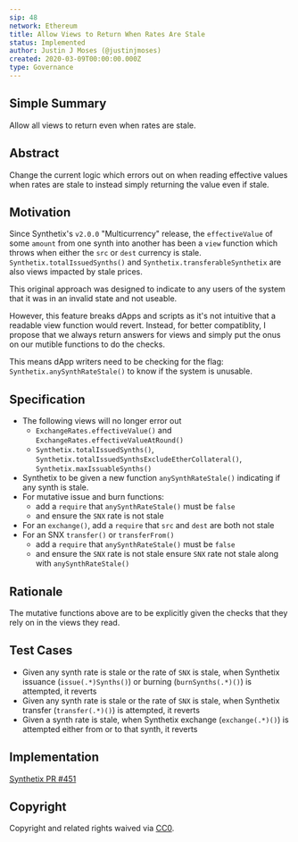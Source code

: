 ```yaml
---
sip: 48
network: Ethereum
title: Allow Views to Return When Rates Are Stale
status: Implemented
author: Justin J Moses (@justinjmoses)
created: 2020-03-09T00:00:00.000Z
type: Governance
---
```


<!--You can leave these HTML comments in your merged SIP and delete the visible duplicate text guides, they will not appear and may be helpful to refer to if you edit it again. This is the suggested template for new SIPs. Note that an SIP number will be assigned by an editor. When opening a pull request to submit your SIP, please use an abbreviated title in the filename, `sip-draft_title_abbrev.md`. The title should be 44 characters or less.-->

## Simple Summary

<!--"If you can't explain it simply, you don't understand it well enough." Provide a simplified and layman-accessible explanation of the SIP.-->

Allow all views to return even when rates are stale.

## Abstract

<!--A short (~200 word) description of the technical issue being addressed.-->

Change the current logic which errors out on when reading effective values when rates are stale to instead simply returning the value even if stale.

## Motivation

<!--The motivation is critical for SIPs that want to change Synthetix. It should clearly explain why the existing protocol specification is inadequate to address the problem that the SIP solves. SIP submissions without sufficient motivation may be rejected outright.-->

Since Synthetix's `v2.0.0` "Multicurrency" release, the `effectiveValue` of some `amount` from one synth into another has been a `view` function which throws when either the `src` or `dest` currency is stale. `Synthetix.totalIssuedSynths()` and `Synthetix.transferableSynthetix` are also views impacted by stale prices.

This original approach was designed to indicate to any users of the system that it was in an invalid state and not useable.

However, this feature breaks dApps and scripts as it's not intuitive that a readable view function would revert. Instead, for better compatiblity, I propose that we always return answers for views and simply put the onus on our mutible functions to do the checks.

This means dApp writers need to be checking for the flag: `Synthetix.anySynthRateStale()` to know if the system is unusable.

## Specification

<!--The technical specification should describe the syntax and semantics of any new feature.-->

- The following views will no longer error out
  - `ExchangeRates.effectiveValue()` and `ExchangeRates.effectiveValueAtRound()`
  - `Synthetix.totalIssuedSynths()`, `Synthetix.totalIssuedSynthsExcludeEtherCollateral()`, `Synthetix.maxIssuableSynths()`
- Synthetix to be given a new function `anySynthRateStale()` indicating if any synth is stale.
- For mutative issue and burn functions:
  - add a `require` that `anySynthRateStale()` must be `false`
  - and ensure the `SNX` rate is not stale
- For an `exchange()`, add a `require` that `src` and `dest` are both not stale
- For an SNX `transfer()` or `transferFrom()`
  - add a `require` that `anySynthRateStale()` must be `false`
  - and ensure the `SNX` rate is not stale ensure `SNX` rate not stale along with `anySynthRateStale()`

## Rationale

<!--The rationale fleshes out the specification by describing what motivated the design and why particular design decisions were made. It should describe alternate designs that were considered and related work, e.g. how the feature is supported in other languages. The rationale may also provide evidence of consensus within the community, and should discuss important objections or concerns raised during discussion.-->

The mutative functions above are to be explicitly given the checks that they rely on in the views they read.

## Test Cases

<!--Test cases for an implementation are mandatory for SIPs but can be included with the implementation..-->

- Given any synth rate is stale or the rate of `SNX` is stale, when Synthetix issuance (`issue(.*)Synths()`) or burning (`burnSynths(.*)()`) is attempted, it reverts
- Given any synth rate is stale or the rate of `SNX` is stale, when Synthetix transfer (`transfer(.*)()`) is attempted, it reverts
- Given a synth rate is stale, when Synthetix exchange (`exchange(.*)()`) is attempted either from or to that synth, it reverts

## Implementation

<!--The implementations must be completed before any SIP is given status "Implemented", but it need not be completed before the SIP is "Approved". While there is merit to the approach of reaching consensus on the specification and rationale before writing code, the principle of "rough consensus and running code" is still useful when it comes to resolving many discussions of API details.-->

[Synthetix PR #451](https://github.com/Synthetixio/synthetix/pull/451)

## Copyright

Copyright and related rights waived via [CC0](https://creativecommons.org/publicdomain/zero/1.0/).